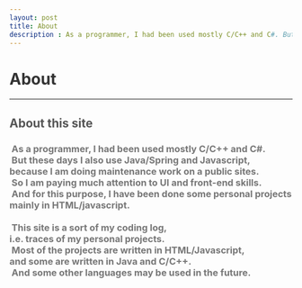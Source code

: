```yaml
---
layout: post
title: About
description : As a programmer, I had been used mostly C/C++ and C#. But these days I also use Java/Spring and Javascript, because I am doing maintenance work on a public sites. So I am paying much attention to UI and front-end skills. And for this purpose, I have been done some personal projects mainly with HTML/javascript. This site is a sort of my coding log, i.e. traces of my personal projects. Most of the projects are written in HTML/Javascript, and some are written in Java and C/C++. And some other languages may be used in the future.
---
```

<h1 style="color:#333;">About</h1>
<hr>
<h2 style="color:#555;">About this site</h2>
<h3 style="color:#777;">
  &nbsp;As a programmer, I had been used mostly C/C++ and C#.<br>
  &nbsp;But these days I also use Java/Spring and Javascript,<br>
  because I am doing maintenance work on a public sites.<br>
  &nbsp;So I am paying much attention to UI and front-end skills.<br>
  &nbsp;And for this purpose, I have been done some personal projects<br>
  mainly in HTML/javascript.<br>
  <br>
  &nbsp;This site is a sort of my coding log,<br>
  i.e. traces of my personal projects.<br>
  &nbsp;Most of the projects are written in HTML/Javascript,<br>
  and some are written in Java and C/C++.<br>
  &nbsp;And some other languages may be used in the future.
</h3>
